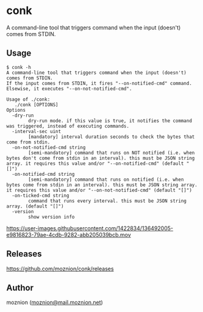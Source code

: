 # conk

A command-line tool that triggers command when the input (doesn't) comes from STDIN.

## Usage

```
$ conk -h
A command-line tool that triggers command when the input (doesn't) comes from STDIN.
If the input comes from STDIN, it fires "--on-notified-cmd" command. Elsewise, it executes "--on-not-notified-cmd".

Usage of ./conk:
   ./conk [OPTIONS]
Options
  -dry-run
        dry-run mode. if this value is true, it notifies the command was triggered, instead of executing commands.
  -interval-sec uint
        [mandatory] interval duration seconds to check the bytes that come from stdin.
  -on-not-notified-cmd string
        [semi-mandatory] command that runs on NOT notified (i.e. when bytes don't come from stdin in an interval). this must be JSON string array. it requires this value and/or "--on-notified-cmd" (default "[]")
  -on-notified-cmd string
        [semi-mandatory] command that runs on notified (i.e. when bytes come from stdin in an interval). this must be JSON string array. it requires this value and/or "--on-not-notified-cmd" (default "[]")
  -on-ticked-cmd string
        command that runs every interval. this must be JSON string array. (default "[]")
  -version
        show version info
```

https://user-images.githubusercontent.com/1422834/136492005-e9816823-79ae-4cdb-9282-abb205039bcb.mov

## Releases

https://github.com/moznion/conk/releases

## Author

moznion (<moznion@mail.moznion.net>)

